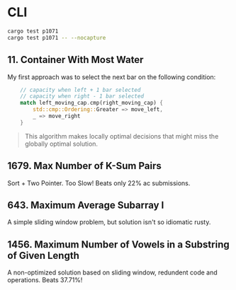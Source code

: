 # CLI

```sh
cargo test p1071
cargo test p1071 -- --nocapture
```

## 11. Container With Most Water
My first approach was to select the next bar on the following condition:
```rust
    // capacity when left + 1 bar selected
    // capacity when right - 1 bar selected
    match left_moving_cap.cmp(right_moving_cap) {
        std::cmp::Ordering::Greater => move_left,
        _ => move_right
    }
```
> This algorithm makes locally optimal decisions that might miss the globally optimal solution.

## 1679. Max Number of K-Sum Pairs
Sort + Two Pointer. Too Slow! Beats only 22% ac submissions.

## 643. Maximum Average Subarray I
A simple sliding window problem, but solution isn't so idiomatic rusty.

## 1456. Maximum Number of Vowels in a Substring of Given Length
A non-optimized solution based on sliding window, redundent code and operations. Beats 37.71%!
